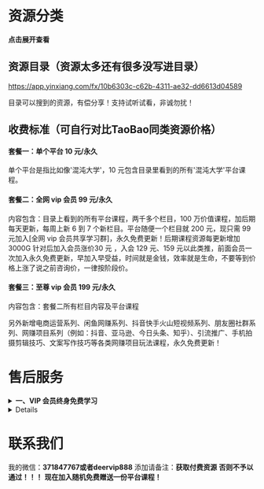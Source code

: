 # 资源分类

<b><summary>点击展开查看</summary></b>

## 资源目录（资源太多还有很多没写进目录）
https://app.yinxiang.com/fx/10b6303c-c62b-4311-ae32-dd6613d04589

目录可以搜到的资源，有偿分享！支持试听试看，非诚勿扰！

## 收费标准（可自行对比TaoBao同类资源价格）

#### 套餐一：单个平台 10 元/永久

单个平台是指比如像'混沌大学'，10 元包含目录里看到的所有'混沌大学'平台课程。

#### 套餐二：全网 vip 会员 99 元/永久

内容包含：目录上看到的所有平台课程，两千多个栏目，100 万价值课程，加后期每天更新，每周上新 6 到 7 个新栏目。平台随便一个栏目就 200 元，现只需 99 元加入[全网 vip 会员共享学习群]，永久免费更新！后期课程资源每更新增加 3000G 针对后加入会员涨价30 元 ，入会 129 元、159 元以此类推，前面会员一次加入永久免费更新，早加入早受益，时间就是金钱，效率就是生命，不要等到价格上涨了说之前咨询价，一律按阶段价。

#### 套餐三：至尊 vip 会员 199 元/永久

内容包含：套餐二所有栏目内容及平台课程

另外新增电商运营系列、闲鱼网赚系列、抖音快手火山短视频系列、朋友圈社群系列、网赚项目系列（例如：抖音、亚马逊、今日头条、知乎）、引流推广、手机拍摄剪辑技巧、文案写作技巧等各类网赚项目玩法课程，永久免费更新！


<!-- <b><details><summary>二、电影 & 美剧（3T）</summary></b>

## 收费标准：10 元/永久 （全网vip会员免费）

电影如图：
![电影](./img/电影.jpg)

美剧如图：
![美剧](./img/美剧.png)

</details> -->

# 售后服务

<b><details><summary>一、VIP 会员终身免费学习</summary></b>

海量课程，买到就是赚到。内容丰富，适用于各行各业相关人群。一生中总会遇到你需要学习需要新知识的时候，愿为每一位需要学习的您服务。

</details>
<b><details><summary>二、后期课程资源永久免费更新</summary></b>

每周上新 6 到 7 个新栏目，多种网赚风口教程视频将陆续更新上线。

</details>




# 联系我们

我的微信：**371847767或者deervip888**
添加请备注：**获取付费资源**
<b>否则不予以通过！！！</b>
<b>**现在加入随机免费赠送一份平台课程！**</b>


